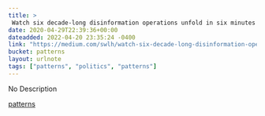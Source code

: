 ```yaml
---
title: > 
 Watch six decade-long disinformation operations unfold in six minutes
date: 2020-04-29T22:39:36+00:00
dateadded: 2022-04-20 23:35:24 -0400
link: "https://medium.com/swlh/watch-six-decade-long-disinformation-operations-unfold-in-six-minutes-5f69a7e75fb3"
bucket: patterns
layout: urlnote
tags: ["patterns", "politics", "patterns"]
--- 
```

No Description
 <!-- end excerpt --> 
<div class='bucket'><a class='internal-link' href='/buckets/patterns'>patterns</a></div> 

